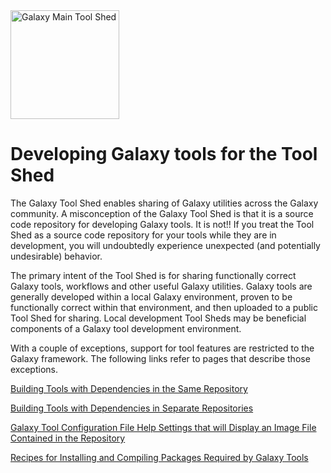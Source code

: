 <div class='center'> <a href='http://toolshed.g2.bx.psu.edu'><img src='/Images/Logos/ToolShed.jpg' alt='Galaxy Main Tool Shed' height="174" /></a> </div>

# Developing Galaxy tools for the Tool Shed

The Galaxy Tool Shed enables sharing of Galaxy utilities across the Galaxy community.  A misconception of the Galaxy Tool Shed is that it is a source code repository for developing Galaxy tools.  It is not!!  If you treat the Tool Shed as a source code repository for your tools while they are in development, you will undoubtedly experience unexpected  (and potentially undesirable) behavior.

The primary intent of the Tool Shed is for sharing functionally correct Galaxy tools, workflows and other useful Galaxy utilities.  Galaxy tools are generally developed within a local Galaxy environment, proven to be functionally correct within that environment, and then uploaded to a public Tool Shed for sharing.  Local development Tool Sheds may be beneficial components of a Galaxy tool development environment.

With a couple of exceptions, support for tool features are restricted to the Galaxy framework.  The following links refer to pages that describe those exceptions.

[Building Tools with Dependencies in the Same Repository](/ToolsWithDependenciesInSameRepository)

[Building Tools with Dependencies in Separate Repositories](/ToolsWithDependenciesInSeparateRepositories)

[Galaxy Tool Configuration File Help Settings that will Display an Image File Contained in the Repository](/DefiningImagesInToolConfigs)

[Recipes for Installing and Compiling Packages Required by Galaxy Tools](/ToolDependencyRecipes)
